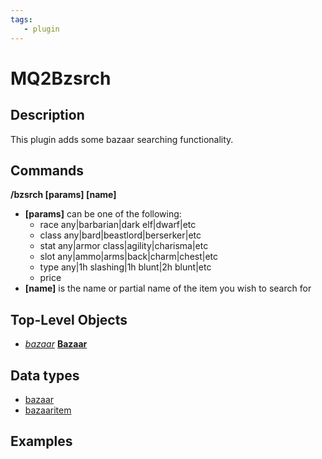 ```yaml
---
tags:
   - plugin
---
```

# MQ2Bzsrch

## Description

This plugin adds some bazaar searching functionality.

## Commands

**/bzsrch \[params\] \[name\]**

* **\[params\]** can be one of the following:
  * race any\|barbarian\|dark elf\|dwarf\|etc
  * class any\|bard\|beastlord\|berserker\|etc
  * stat any\|armor class\|agility\|charisma\|etc
  * slot any\|ammo\|arms\|back\|charm\|chest\|etc
  * type any\|1h slashing\|1h blunt\|2h blunt\|etc
  * price  
* **\[name\]** is the name or partial name of the item you wish to search for

## Top-Level Objects

* [_bazaar_](mq2bzsrch-datatype-bazaar.md) [**Bazaar**](mq2bzsrch-tlo-bazaar.md)

## Data types

* [bazaar](mq2bzsrch-datatype-bazaar.md)
* [bazaaritem](mq2bzsrch-datatype-bazaaritem.md)

## Examples
